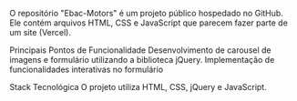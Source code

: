 O repositório "Ebac-Motors" é um projeto público hospedado no GitHub. 
Ele contém arquivos HTML, CSS e JavaScript que parecem fazer parte de um site (Vercel).

Principais Pontos de Funcionalidade
Desenvolvimento de carousel de imagens e formulário utilizando a biblioteca jQuery.
Implementação de funcionalidades interativas no formulário

Stack Tecnológica
O projeto utiliza HTML, CSS, jQuery e JavaScript.
